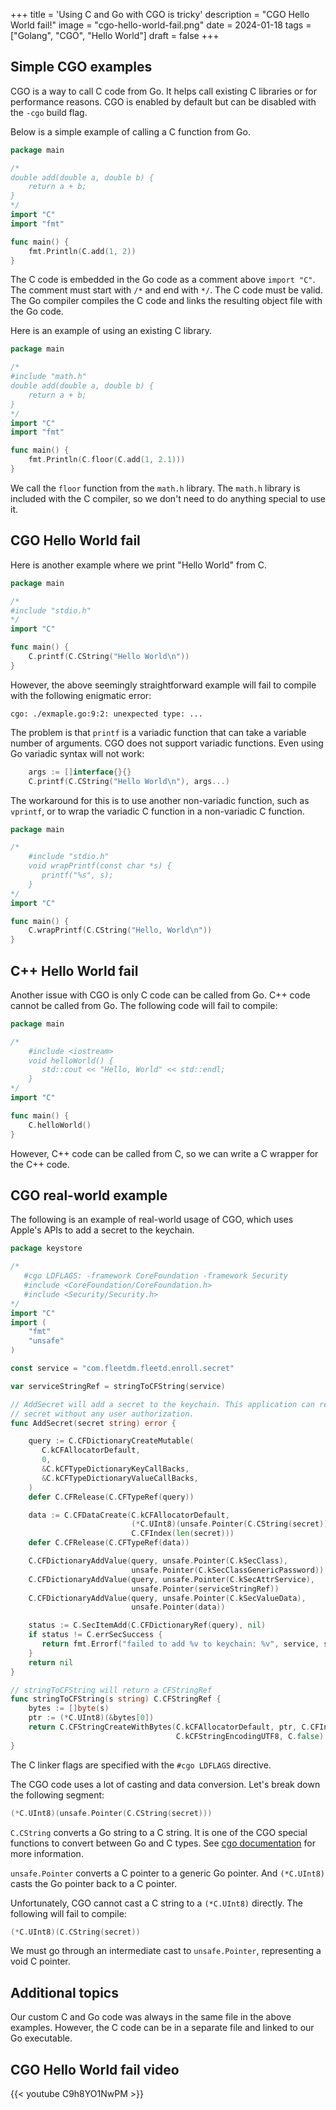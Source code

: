 +++
title = 'Using C and Go with CGO is tricky'
description = "CGO Hello World fail!"
image = "cgo-hello-world-fail.png"
date = 2024-01-18
tags = ["Golang", "CGO", "Hello World"]
draft = false
+++

## Simple CGO examples

CGO is a way to call C code from Go. It helps call existing C libraries or for performance reasons. CGO is enabled by default but can be disabled with the `-cgo` build flag.

Below is a simple example of calling a C function from Go.

```go
package main

/*
double add(double a, double b) {
    return a + b;
}
*/
import "C"
import "fmt"

func main() {
    fmt.Println(C.add(1, 2))
}
```

The C code is embedded in the Go code as a comment above `import "C"`. The comment must start with `/*` and end with `*/`. The C code must be valid.
The Go compiler compiles the C code and links the resulting object file with the Go code.

Here is an example of using an existing C library.

```go
package main

/*
#include "math.h"
double add(double a, double b) {
    return a + b;
}
*/
import "C"
import "fmt"

func main() {
    fmt.Println(C.floor(C.add(1, 2.1)))
}
```

We call the `floor` function from the `math.h` library. The `math.h` library is included with the C compiler, so we don't need to do anything special to use it.

## CGO Hello World fail

Here is another example where we print "Hello World" from C.

```go
package main

/*
#include "stdio.h"
*/
import "C"

func main() {
    C.printf(C.CString("Hello World\n"))
}
```

However, the above seemingly straightforward example will fail to compile with the following enigmatic error:

```shell
cgo: ./exmaple.go:9:2: unexpected type: ...
```

The problem is that `printf` is a variadic function that can take a variable number of arguments. CGO does not support variadic functions. Even using Go variadic syntax will not work:

```go
    args := []interface{}{}
    C.printf(C.CString("Hello World\n"), args...)
```

The workaround for this is to use another non-variadic function, such as `vprintf`, or to wrap the variadic C function in a non-variadic C function.

```go
package main

/*
    #include "stdio.h"
    void wrapPrintf(const char *s) {
       printf("%s", s);
    }
*/
import "C"

func main() {
    C.wrapPrintf(C.CString("Hello, World\n"))
}
```

## C++ Hello World fail

Another issue with CGO is only C code can be called from Go. C++ code cannot be called from Go. The following code will fail to compile:

```go
package main

/*
    #include <iostream>
    void helloWorld() {
       std::cout << "Hello, World" << std::endl;
    }
*/
import "C"

func main() {
    C.helloWorld()
}
```

However, C++ code can be called from C, so we can write a C wrapper for the C++ code.

## CGO real-world example

The following is an example of real-world usage of CGO, which uses Apple's APIs to add a secret to the keychain.

```go
package keystore

/*
   #cgo LDFLAGS: -framework CoreFoundation -framework Security
   #include <CoreFoundation/CoreFoundation.h>
   #include <Security/Security.h>
*/
import "C"
import (
    "fmt"
    "unsafe"
)

const service = "com.fleetdm.fleetd.enroll.secret"

var serviceStringRef = stringToCFString(service)

// AddSecret will add a secret to the keychain. This application can retrieve this
// secret without any user authorization.
func AddSecret(secret string) error {

    query := C.CFDictionaryCreateMutable(
       C.kCFAllocatorDefault,
       0,
       &C.kCFTypeDictionaryKeyCallBacks,
       &C.kCFTypeDictionaryValueCallBacks,
    )
    defer C.CFRelease(C.CFTypeRef(query))

    data := C.CFDataCreate(C.kCFAllocatorDefault,
                           (*C.UInt8)(unsafe.Pointer(C.CString(secret))),
                           C.CFIndex(len(secret)))
    defer C.CFRelease(C.CFTypeRef(data))

    C.CFDictionaryAddValue(query, unsafe.Pointer(C.kSecClass),
                           unsafe.Pointer(C.kSecClassGenericPassword))
    C.CFDictionaryAddValue(query, unsafe.Pointer(C.kSecAttrService),
                           unsafe.Pointer(serviceStringRef))
    C.CFDictionaryAddValue(query, unsafe.Pointer(C.kSecValueData),
                           unsafe.Pointer(data))

    status := C.SecItemAdd(C.CFDictionaryRef(query), nil)
    if status != C.errSecSuccess {
       return fmt.Errorf("failed to add %v to keychain: %v", service, status)
    }
    return nil
}

// stringToCFString will return a CFStringRef
func stringToCFString(s string) C.CFStringRef {
    bytes := []byte(s)
    ptr := (*C.UInt8)(&bytes[0])
    return C.CFStringCreateWithBytes(C.kCFAllocatorDefault, ptr, C.CFIndex(len(bytes)),
                                     C.kCFStringEncodingUTF8, C.false)
}
```

The C linker flags are specified with the `#cgo LDFLAGS` directive.

The CGO code uses a lot of casting and data conversion. Let's break down the following segment:

```go
(*C.UInt8)(unsafe.Pointer(C.CString(secret)))
```

`C.CString` converts a Go string to a C string. It is one of the CGO special functions to convert between Go and C types. See [cgo documentation](https://pkg.go.dev/cmd/cgo) for more information.

`unsafe.Pointer` converts a C pointer to a generic Go pointer. And `(*C.UInt8)` casts the Go pointer back to a C pointer.

Unfortunately, CGO cannot cast a C string to a `(*C.UInt8)` directly. The following will fail to compile:

```go
(*C.UInt8)(C.CString(secret))
```

We must go through an intermediate cast to `unsafe.Pointer`, representing a void C pointer.

## Additional topics

Our custom C and Go code was always in the same file in the above examples. However, the C code can be in a separate file and linked to our Go executable.

## CGO Hello World fail video

{{< youtube C9h8YO1NwPM >}}
